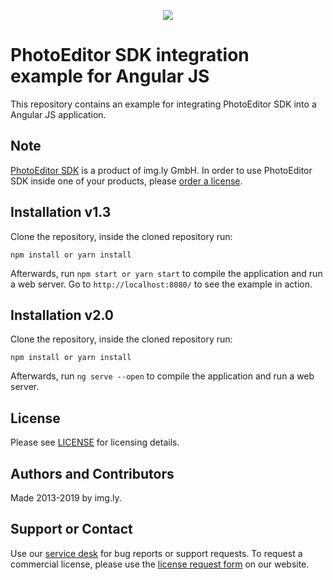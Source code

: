 <p align="center">
  <img src="http://static.photoeditorsdk.com/logo.png" />
</p>

# PhotoEditor SDK integration example for Angular JS

This repository contains an example for integrating PhotoEditor SDK into a Angular JS application.

## Note

[PhotoEditor SDK](https://www.photoeditorsdk.com/?utm_campaign=Projects&utm_source=Github&utm_medium=Side_Projects&utm_content=Angular-Demo)
is a product of img.ly GmbH. In order to use PhotoEditor SDK inside one of your products, please
[order a license](https://www.photoeditorsdk.com/pricing#contact/?utm_campaign=Projects&utm_source=Github&utm_medium=Side_Projects&utm_content=Angular-Demo).

## Installation v1.3

Clone the repository, inside the cloned repository run:

`npm install or yarn install`


Afterwards, run `npm start or yarn start` to compile the application and run a web server. Go to
`http://localhost:8080/` to see the example in action.

## Installation v2.0

Clone the repository, inside the cloned repository run:

`npm install or yarn install`


Afterwards, run `ng serve --open` to compile the application and run a web server.


## License

Please see [LICENSE](LICENSE.md) for licensing details.

## Authors and Contributors

Made 2013-2019 by img.ly.

## Support or Contact
Use our [service desk](http://support.photoeditorsdk.com) for bug reports or support requests. To request a commercial license, please use the [license request form](https://www.photoeditorsdk.com/pricing) on our website.
